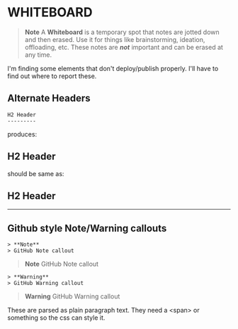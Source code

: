 WHITEBOARD
=========
> **Note**
>  A **Whiteboard** is a temporary spot that notes are jotted down and then
> erased.  Use it for things like brainstorming, ideation, offloading, etc.
> These notes are ***not*** important and can be erased at any time.


I'm finding some elements that don't deploy/publish properly.  I'll have to find out where to
report these.

## Alternate Headers
```
H2 Header
---------
```

produces:

H2 Header
---------

should be same as:

## H2 Header

---

## Github style Note/Warning callouts

```
> **Note** 
> GitHub Note callout
```

> **Note** 
> GitHub Note callout

```
> **Warning** 
> GitHub Warning callout
```

> **Warning** 
> GitHub Warning callout

These are parsed as plain paragraph text.
They need a &lt;span&gt; or something so the css can style it.
